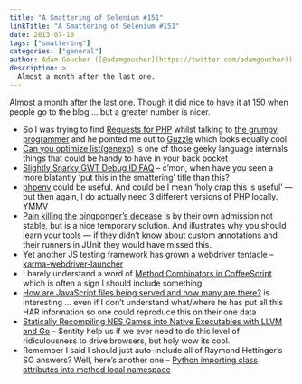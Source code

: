 ```yaml
---
title: "A Smattering of Selenium #151"
linkTitle: "A Smattering of Selenium #151"
date: 2013-07-10
tags: ["smattering"]
categories: ["general"]
author: Adam Goucher ([@adamgoucher](https://twitter.com/adamgoucher))
description: >
  Almost a month after the last one.
---
```


Almost a month after the last one. Though it did nice to have it at 150 when people go to the blog … but a greater number is nicer.

*   So I was trying to find [Requests for PHP](http://requests.ryanmccue.info/) whilst talking to [the grumpy programmer](http://grumpy-phpunit.com/) and he pointed me out to [Guzzle](http://guzzlephp.org/index.html) which looks equally cool
*   [Can you optimize list(genexp)](http://stupidpythonideas.blogspot.com.au/2013/06/can-you-optimize-listgenexp.html) is one of those geeky language internals things that could be handy to have in your back pocket
*   [Slightly Snarky GWT Debug ID FAQ](http://simplythetest.tumblr.com/post/54558598766/slightly-snarky-gwt-debug-id-faq) – c’mon, when have you seen a more blatantly ‘put this in the smattering’ title than this?
*   [phpenv](https://github.com/CHH/phpenv) could be useful. And could be I mean ‘holy crap this is useful’ — but then again, I do actually need 3 different versions of PHP locally. YMMV
*   [Pain killing the pingponger’s decease](http://oneandonemakesthreeright.blogspot.be/2013/06/pain-killing-pingpongers-decease.html) is by their own admission not stable, but is a nice temporary solution. And illustrates why you should learn your tools — if they didn’t know about custom annotations and their runners in JUnit they would have missed this.
*   Yet another JS testing framework has grown a webdriver tentacle – [karma-webdriver-launcher](https://github.com/karma-runner/karma-webdriver-launcher)
*   I barely understand a word of [Method Combinators in CoffeeScript](https://github.com/raganwald/homoiconic/blob/master/2012/08/method-decorators-and-combinators-in-coffeescript.md#method-combinators-in-coffeescript) which is often a sign I should include something
*   [How are JavaScript files being served and how many are there?](http://bigqueri.es/t/how-are-javascript-files-being-served-and-how-many-are-there/36) is interesting … even if I don’t understand what/where he has put all this HAR information so one could reproduce this on their one data
*   [Statically Recompiling NES Games into Native Executables with LLVM and Go](http://andrewkelley.me/post/jamulator.html) – $entity help us if we ever need to do this level of ridiculousness to drive browsers, but holy wow its cool.
*   Remember I said I should just auto-include all of Raymond Hettinger’s SO answers? Well, here’s another one – [Python importing class attributes into method local namespace](http://stackoverflow.com/questions/17006127/python-importing-class-attributes-into-method-local-namespace/17006268#17006268)